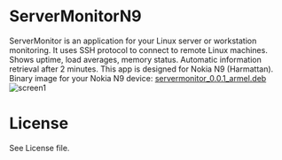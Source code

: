 # ServerMonitorN9

ServerMonitor is an application for your Linux server or workstation monitoring. It uses SSH protocol to connect to remote Linux machines. Shows uptime, load averages, memory status. Automatic information retrieval after 2 minutes. This app is designed for Nokia N9 (Harmattan). Binary image for your Nokia N9 device: [servermonitor_0.0.1_armel.deb](https://github.com/kesrut/ServerMonitorN9/blob/master/servermonitor_0.0.1_armel.deb "")
![screen1](https://raw.github.com/kesrut/kesrut.github.com/master/screen1.png)

# License

See License file.
